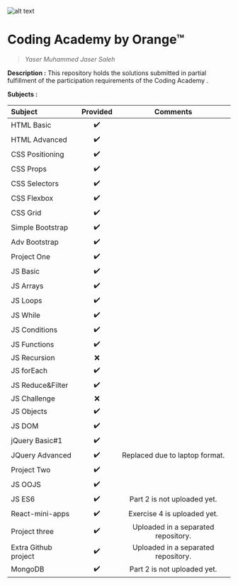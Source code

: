 ![alt text](https://upload.wikimedia.org/wikipedia/commons/thumb/c/c8/Orange_logo.svg/200px-Orange_logo.svg.png "Logo Title Text 1")
# Coding Academy by Orange™
> _Yaser Muhammed Jaser Saleh_


**Description :**
This repository holds the solutions submitted in partial fulfillment of the participation requirements of the Coding Academy .

**Subjects :**

| Subject          | Provided      | Comments  |
| :-------------   |:-------------:|:-----:|
| HTML Basic       | ✔️            |  |
| HTML Advanced    | ✔️            |  |
| CSS Positioning  | ✔️            |  |
| CSS Props        | ✔️            |  |
| CSS Selectors    | ✔️            |  |
| CSS Flexbox      | ✔️            |  |
| CSS Grid         | ✔️            |  |
| Simple Bootstrap | ✔️            |  |
| Adv Bootstrap    | ✔️            |  |
| Project One      | ✔️            |  |
| JS Basic         | ✔️            |  |
| JS Arrays        | ✔️            |  |
| JS Loops         | ✔️            |  |
| JS While         | ✔️            |  |
| JS Conditions    | ✔️            |  |
| JS Functions     | ✔️            |  |
| JS Recursion     | ❌            |  |
| JS forEach       | ✔️            |  |
| JS Reduce&Filter | ✔️            |  |
| JS Challenge     | ❌            |  |
| JS Objects       | ✔️            |  |
| JS DOM           | ✔️            |  |
| jQuery Basic#1   | ✔️            |  |
| JQuery Advanced  | ✔️            |Replaced due to laptop format.  |
| Project Two      | ✔️            |  |
| JS OOJS          | ✔️            |  |
| JS ES6           | ✔️            | Part 2 is not uploaded yet. |
|React-mini-apps   | ✔️            | Exercise 4 is uploaded yet. |
|Project three     | ✔️           | Uploaded in a separated repository. |
|Extra Github project    | ✔️           | Uploaded in a separated repository. |
|MongoDB           | ✔️           | Part 2 is not uploaded yet. |
